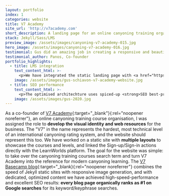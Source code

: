 ```yaml
---
layout: portfolio
index: 1
categories: website
title: V7 Academy
site_url: 'http://v7academy.com'
short_description: A landing page for an online canyoning training organisation, integrated with LearnWorlds LMS
stack: Jekyll/Sass/LMS
preview_image: /assets/images/canyoning-v7-academy-015.jpg
hero_image: /assets/images/canyoning-v7-academy-016.jpg
testimonial: Gus did an amazing job in creating a responsive and beautiful site for our organisation
testimonial_author: Panos, Co-founder
portfolio_highlights:
  - title: LMS integration
    text_content_html: >-
      <p>We have integrated the static landing page with <a href="https://learnworlds.com" target="_blank" rel="noopener noreferrer">LearnWorlds</a> to create an online canyoning school. Visual identity is preserved for better user experience.</p>
    image: /assets/images/gus-schiavon-v7-academy-website.jpg  
  - title: SEO performance
    text_content_html: >-
      <p>The optimised architechture uses spiced-up <strong>SEO best-practices</strong> coupled with <strong>keyword-rich content</strong> in the integrated blog results in high rankings on search engine queries for the target keywords within a super short time.</p>
    image: /assets/images/gus-2020.jpg  
---
```

As a co-founder of [V7 Academy](https://v7academy.com){:target="_blank"}{:rel="noopener noreferrer"}, an online canyoning training course organisation, I was assigned the role to **develop the visual identity and web resources** for the business. The "V7" in the name represents the hardest, most technical level of an international canyoning rating system, and the website should represent this too. We have worked on a static site with **multiple layouts** to showcase the courses and levels, and linked the Sign-up/Sign-in actions directly with the LearnWorlds platform. The goal for the website was simple: to take over the canyoning training courses search term and turn V7 Academy into the reference for modern canyoning learning. The [V7 Basecamp blog](https://v7academy.com/basecamp){:target="_blank}{:rel="noopener noreferrer"} combines the speed of Jekyll static sites with responsive image generation, and with dedicated, optimized content we have achieved high-speed-performance and excellent SEO results: **every blog page organically ranks as #1 on Google searches** for its keyword/keyphrase searches.